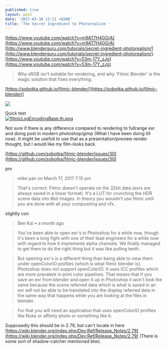 ```yaml
---
published: true
layout: post
date: '2017-03-30 12:21 +0200'
title: 'The Secret Ingredient to Photorealism '
---
```

[https://www.youtube.com/watch?v=m9AT7H4GGrA](https://www.youtube.com/watch?v=m9AT7H4GGrA)  
[http://www.blenderguru.com/tutorials/secret-ingredient-photorealism/](http://www.blenderguru.com/tutorials/secret-ingredient-photorealism/)  
[https://www.youtube.com/watch?v=53m-17Y_zJg](https://www.youtube.com/watch?v=53m-17Y_zJg)

> Why sRGB isn't suitable for rendering, and why 'Filmic Blender' is the magic solution that fixes everything.

[https://sobotka.github.io/filmic-blender/](https://sobotka.github.io/filmic-blender/)

![](https://s3.amazonaws.com/blenderguru.com/uploads/2017/02/29089698821_9b865a6cb5_o-673x674.jpg)

Quick test  
[![filmicLogEncodingBase.th.png](https://cdn.scrot.moe/images/2017/03/30/filmicLogEncodingBase.th.png)](https://cdn.scrot.moe/images/2017/03/30/filmicLogEncodingBase.png)

Not sure if there is any difference compared to rendering to fullrange exr and doing post in modern photoshop/gimp (What I have been doing till now). It might be usefull to use that as a presentation/preview render thought, but I would like my film-looks back.

[https://github.com/sobotka/filmic-blender/issues/30](https://github.com/sobotka/filmic-blender/issues/30)

pro

> mike pan on March 17, 2017 7:15 pm

> That's correct. Filmic doesn't operate on the 32bit data (exrs are always saved in a linear format). It's a LUT for crunching the HDR scene data into 8bit images. In theory you wouldn't use filmic until you are done with all your compositing and vfx.

slightly con

> Ben Kai • a month ago

> You've been able to open exr's in Photoshop for a while now, though it's been a long fight with one of their lead engineers for a while now with regard to how it implements alpha channels. We finally managed to get them to do the right thing but it was like pulling teeth.

> But opening exr's is a different thing than being able to view them under openColorIO profiles (which is what filmic blender is). Photoshop does not support openColorIO. It uses ICC profiles which are more prevalent in print color pipelines. That means that if you save an exr from blender and open it up in Photoshop it won't look the same because the scene referred data which is what is saved in an exr will not be able to be translated into the display referred data in the same way that happens while you are looking at the files in blender.

> For that you will need an application that uses openColorIO profiles like Nuke or affinity photo or something like it.

Supposedly this should be in 2.79, but can't locate in here  
[https://wiki.blender.org/index.php/Dev:Ref/Release_Notes/2.79](https://wiki.blender.org/index.php/Dev:Ref/Release_Notes/2.79) (There is some sort of shadow-catcher mentioned btw).
